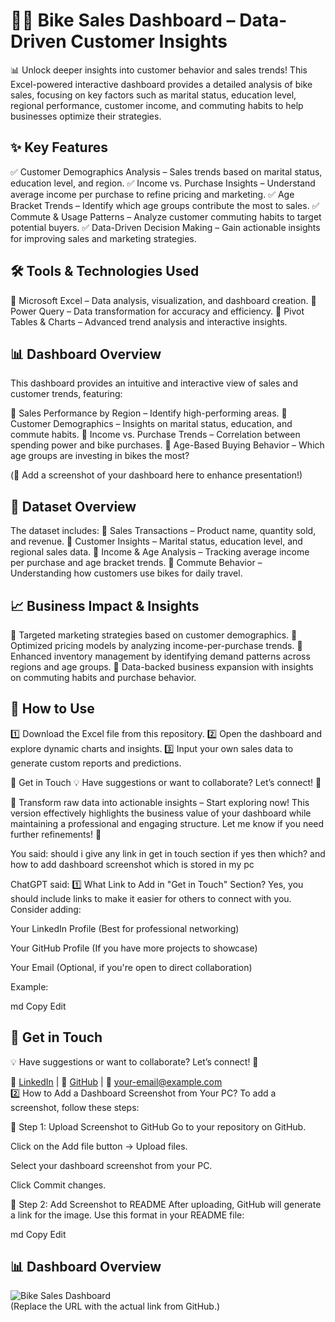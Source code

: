 # 🚴‍♂ Bike Sales Dashboard – Data-Driven Customer Insights
📊 Unlock deeper insights into customer behavior and sales trends! This Excel-powered interactive dashboard provides a detailed analysis of bike sales, focusing on key factors such as marital status, education level, regional performance, customer income, and commuting habits to help businesses optimize their strategies.

## ✨ Key Features
✅ Customer Demographics Analysis – Sales trends based on marital status, education level, and region.
✅ Income vs. Purchase Insights – Understand average income per purchase to refine pricing and marketing.
✅ Age Bracket Trends – Identify which age groups contribute the most to sales.
✅ Commute & Usage Patterns – Analyze customer commuting habits to target potential buyers.
✅ Data-Driven Decision Making – Gain actionable insights for improving sales and marketing strategies.

## 🛠 Tools & Technologies Used
🔹 Microsoft Excel – Data analysis, visualization, and dashboard creation.
🔹 Power Query – Data transformation for accuracy and efficiency.
🔹 Pivot Tables & Charts – Advanced trend analysis and interactive insights.

## 📊 Dashboard Overview
This dashboard provides an intuitive and interactive view of sales and customer trends, featuring:

📌 Sales Performance by Region – Identify high-performing areas.
📌 Customer Demographics – Insights on marital status, education, and commute habits.
📌 Income vs. Purchase Trends – Correlation between spending power and bike purchases.
📌 Age-Based Buying Behavior – Which age groups are investing in bikes the most?

(🔹 Add a screenshot of your dashboard here to enhance presentation!)

## 📂 Dataset Overview
The dataset includes:
📌 Sales Transactions – Product name, quantity sold, and revenue.
📌 Customer Insights – Marital status, education level, and regional sales data.
📌 Income & Age Analysis – Tracking average income per purchase and age bracket trends.
📌 Commute Behavior – Understanding how customers use bikes for daily travel.

## 📈 Business Impact & Insights
🔹 Targeted marketing strategies based on customer demographics.
🔹 Optimized pricing models by analyzing income-per-purchase trends.
🔹 Enhanced inventory management by identifying demand patterns across regions and age groups.
🔹 Data-backed business expansion with insights on commuting habits and purchase behavior.

## 🚀 How to Use
1️⃣ Download the Excel file from this repository.
2️⃣ Open the dashboard and explore dynamic charts and insights.
3️⃣ Input your own sales data to generate custom reports and predictions.

📩 Get in Touch
💡 Have suggestions or want to collaborate? Let’s connect! 🚀

🔗 Transform raw data into actionable insights – Start exploring now!
This version effectively highlights the business value of your dashboard while maintaining a professional and engaging structure. Let me know if you need further refinements! 🚀







You said:
should i give any link in get in touch section if yes then which? and how to add dashboard screenshot which is stored in my pc


ChatGPT said:
1️⃣ What Link to Add in "Get in Touch" Section?
Yes, you should include links to make it easier for others to connect with you. Consider adding:

Your LinkedIn Profile (Best for professional networking)

Your GitHub Profile (If you have more projects to showcase)

Your Email (Optional, if you're open to direct collaboration)

Example:

md
Copy
Edit
## 📩 Get in Touch  
💡 Have suggestions or want to collaborate? Let’s connect! 🚀  

🔗 [LinkedIn](your-linkedin-profile-url) | 📂 [GitHub](your-github-profile-url) | 📧 your-email@example.com  
2️⃣ How to Add a Dashboard Screenshot from Your PC?
To add a screenshot, follow these steps:

🔹 Step 1: Upload Screenshot to GitHub
Go to your repository on GitHub.

Click on the Add file button → Upload files.

Select your dashboard screenshot from your PC.

Click Commit changes.

🔹 Step 2: Add Screenshot to README
After uploading, GitHub will generate a link for the image. Use this format in your README file:

md
Copy
Edit
## 📊 Dashboard Overview  

![Bike Sales Dashboard](https://raw.githubusercontent.com/your-username/your-repository/main/dashboard-screenshot.png)  
(Replace the URL with the actual link from GitHub.)
